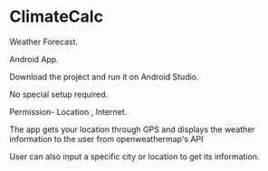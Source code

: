 # ClimateCalc
Weather Forecast.

Android App.

Download the project and run it on Android Studio.

No special setup required.

Permission- Location , Internet.

The app gets your location through GPS and displays the weather information to the user from openweathermap's API

User can also input a specific city or location to get its information.
